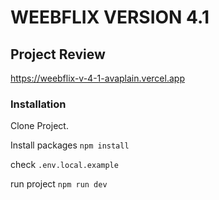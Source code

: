 # WEEBFLIX VERSION 4.1

## Project Review

https://weebflix-v-4-1-avaplain.vercel.app

### Installation

Clone Project.

Install packages `npm install`

check `.env.local.example`

run project `npm run dev`
